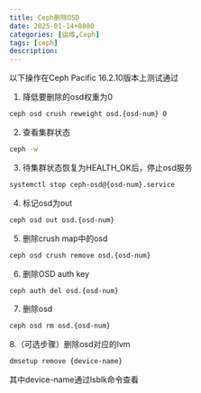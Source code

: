 ```yaml
---
title: Ceph删除OSD
date: 2025-01-14+0800
categories: [运维,Ceph]
tags: [ceph]
description: 
---
```


以下操作在Ceph Pacific 16.2.10版本上测试通过

1. 降低要删除的osd权重为0
```bash
ceph osd crush reweight osd.{osd-num} 0
```

2. 查看集群状态
```bash
ceph -w
```

3. 待集群状态恢复为HEALTH_OK后，停止osd服务
```bash
systemctl stop ceph-osd@{osd-num}.service
```

4. 标记osd为out
```bash
ceph osd out osd.{osd-num}
```

5. 删除crush map中的osd
```bash
ceph osd crush remove osd.{osd-num}
```

6. 删除OSD auth key
```bash
ceph auth del osd.{osd-num}
```

7. 删除osd
```bash
ceph osd rm osd.{osd-num}
```

8.（可选步骤）删除osd对应的lvm
```bash
dmsetup remove {device-name}
```

其中device-name通过lsblk命令查看
